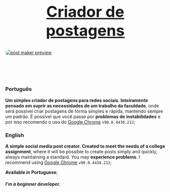 [<h1 style="font-size: 3rem; text-align: center;">Criador de postagens</h1>](https://meawcafe.github.io/notoryu-post-maker)

[<img alt="post maker preview" src="https://i.imgur.com/1iDqv1I.png" style="border-radius: 0.8rem; display: block; margin: 0 auto; margin-bottom: 6rem">](https://meawcafe.github.io/notoryu-post-maker)

### Português
**Um simples criador de postagens para redes sociais. Inteiramente pensado em suprir as necessidades de um trabalho da faculdade**, onde será possível criar postagens de forma simples e rápida, mantendo sempre um padrão. É possível que você passe por **problemas de instabilidades** e por isso recomendo o uso do [Google Chrome](https://www.google.com/chrome/) `v90.0.4430.212`;

### English
**A simple social media post creator. Created to meet the needs of a college assignment**, where it will be possible to create posts simply and quickly, always maintaining a standard. You may **experience problems**. I recommend using [Google Ghrome](https://www.google.com/chrome/) `v90.0.4430.212`;

**Available in Portuguese**;

<h5> I'm a beginner developer.</h5>

